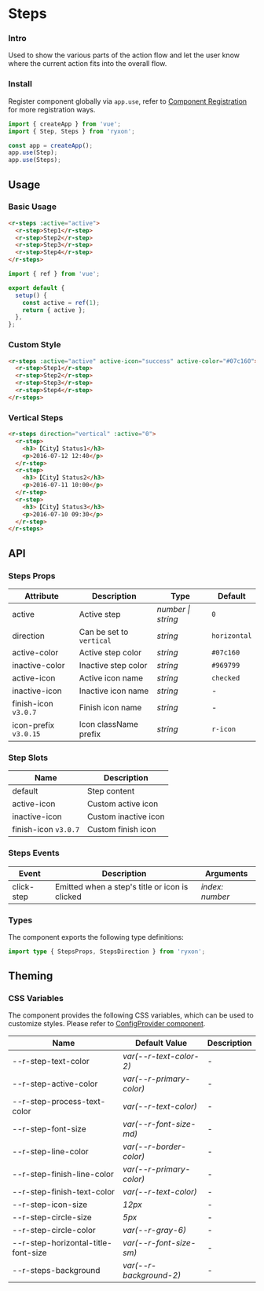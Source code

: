 # Steps

### Intro

Used to show the various parts of the action flow and let the user know where the current action fits into the overall flow.

### Install

Register component globally via `app.use`, refer to [Component Registration](#/en-US/advanced-usage#zu-jian-zhu-ce) for more registration ways.

```js
import { createApp } from 'vue';
import { Step, Steps } from 'ryxon';

const app = createApp();
app.use(Step);
app.use(Steps);
```

## Usage

### Basic Usage

```html
<r-steps :active="active">
  <r-step>Step1</r-step>
  <r-step>Step2</r-step>
  <r-step>Step3</r-step>
  <r-step>Step4</r-step>
</r-steps>
```

```js
import { ref } from 'vue';

export default {
  setup() {
    const active = ref(1);
    return { active };
  },
};
```

### Custom Style

```html
<r-steps :active="active" active-icon="success" active-color="#07c160">
  <r-step>Step1</r-step>
  <r-step>Step2</r-step>
  <r-step>Step3</r-step>
  <r-step>Step4</r-step>
</r-steps>
```

### Vertical Steps

```html
<r-steps direction="vertical" :active="0">
  <r-step>
    <h3>【City】Status1</h3>
    <p>2016-07-12 12:40</p>
  </r-step>
  <r-step>
    <h3>【City】Status2</h3>
    <p>2016-07-11 10:00</p>
  </r-step>
  <r-step>
    <h3>【City】Status3</h3>
    <p>2016-07-10 09:30</p>
  </r-step>
</r-steps>
```

## API

### Steps Props

| Attribute | Description | Type | Default |
| --- | --- | --- | --- |
| active | Active step | _number \| string_ | `0` |
| direction | Can be set to `vertical` | _string_ | `horizontal` |
| active-color | Active step color | _string_ | `#07c160` |
| inactive-color | Inactive step color | _string_ | `#969799` |
| active-icon | Active icon name | _string_ | `checked` |
| inactive-icon | Inactive icon name | _string_ | - |
| finish-icon `v3.0.7` | Finish icon name | _string_ | - |
| icon-prefix `v3.0.15` | Icon className prefix | _string_ | `r-icon` |

### Step Slots

| Name                 | Description          |
| -------------------- | -------------------- |
| default              | Step content         |
| active-icon          | Custom active icon   |
| inactive-icon        | Custom inactive icon |
| finish-icon `v3.0.7` | Custom finish icon   |

### Steps Events

| Event | Description | Arguments |
| --- | --- | --- |
| click-step | Emitted when a step's title or icon is clicked | _index: number_ |

### Types

The component exports the following type definitions:

```ts
import type { StepsProps, StepsDirection } from 'ryxon';
```

## Theming

### CSS Variables

The component provides the following CSS variables, which can be used to customize styles. Please refer to [ConfigProvider component](#/en-US/config-provider).

| Name | Default Value | Description |
| --- | --- | --- |
| --r-step-text-color | _var(--r-text-color-2)_ | - |
| --r-step-active-color | _var(--r-primary-color)_ | - |
| --r-step-process-text-color | _var(--r-text-color)_ | - |
| --r-step-font-size | _var(--r-font-size-md)_ | - |
| --r-step-line-color | _var(--r-border-color)_ | - |
| --r-step-finish-line-color | _var(--r-primary-color)_ | - |
| --r-step-finish-text-color | _var(--r-text-color)_ | - |
| --r-step-icon-size | _12px_ | - |
| --r-step-circle-size | _5px_ | - |
| --r-step-circle-color | _var(--r-gray-6)_ | - |
| --r-step-horizontal-title-font-size | _var(--r-font-size-sm)_ | - |
| --r-steps-background | _var(--r-background-2)_ | - |
